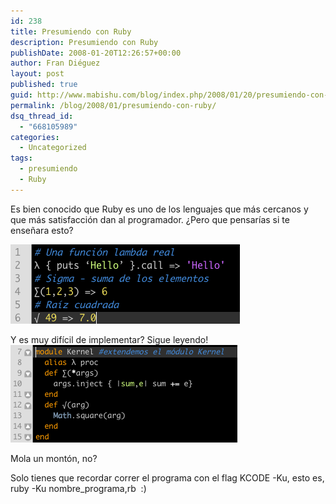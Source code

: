 ```yaml
---
id: 238
title: Presumiendo con Ruby
description: Presumiendo con Ruby
publishDate: 2008-01-20T12:26:57+00:00
author: Fran Diéguez
layout: post
published: true
guid: http://www.mabishu.com/blog/index.php/2008/01/20/presumiendo-con-ruby/
permalink: /blog/2008/01/presumiendo-con-ruby/
dsq_thread_id:
  - "668105989"
categories:
  - Uncategorized
tags:
  - presumiendo
  - Ruby
---
```

Es bien conocido que Ruby es uno de los lenguajes que más cercanos y que más satisfacción dan al programador. ¿Pero que pensarías si te enseñara esto?

![ruby](./ejemplo-codigo-ruby1.png)

Y es muy difícil de implementar? Sigue leyendo!
![ejemplo ruby](./ejemplo-implementacion-codigo-ruby11.png)

Mola un montón, no?

Solo tienes que recordar correr el programa con el flag KCODE -Ku, esto es, ruby -Ku nombre_programa,rb  :)
